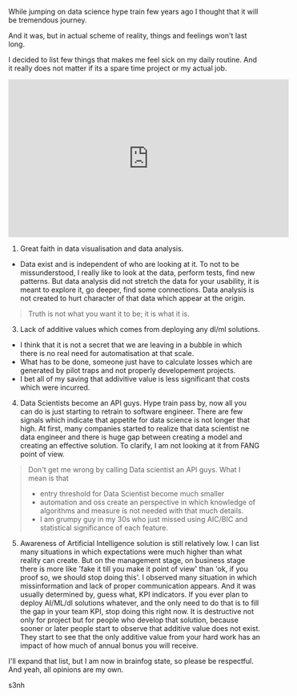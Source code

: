 While jumping on data science hype train few years ago I thought that it will be tremendous journey. 

And it was, but in actual scheme of reality, things and feelings won't last long. 

I decided to list few things that makes me feel sick on my daily routine. And it really does not matter if its a spare time project or 
my actual job. 

<iframe width="560" height="315" src="https://www.youtube.com/embed/Wui-Q61Qfmg" title="YouTube video player" frameborder="0" allow="accelerometer; autoplay; clipboard-write; encrypted-media; gyroscope; picture-in-picture" allowfullscreen></iframe>


1. Great faith in data visualisation and data analysis. 
  - Data exist and is independent of who are looking at it. To not to be missunderstood, I really like to look at the data, perform tests, find new patterns. 
  But data analysis did not stretch the data for your usability, it is meant to explore it, go deeper, find some connections. 
  Data analysis is not created to hurt character of that data which appear at the origin. 
  
  > Truth is not what you want it to be; it is what it is.
  
3. Lack of additive values which comes from deploying any dl/ml solutions. 
  -  I think that it is not a secret that we are leaving in a bubble in which there is no real need for automatisation at that scale. 
  -  What has to be done, someone just have to calculate losses which are generated by pilot traps and not properly developement projects. 
  - I bet all of my saving that addivitive value is less significant that costs which were incurred. 


4. Data Scientists become an API guys. Hype train pass by, now all you can do is just starting to retrain to software engineer. 
  There are few signals which indicate that appetite for data science is not longer that high. At first, many companies started to realize 
  that data scientist ne data engineer and there is huge gap between creating a  model and creating an effective solution. 
  To clarify, I am not looking at it from FANG point of view.
  
  > Don't get me wrong by calling Data scientist an API guys. What I mean is that 
  >   - entry threshold for Data Scientist become much smaller
  >   - automation and oss create an perspective in which knowledge of algorithms and measure is not needed with that much details. 
  >   - I am grumpy guy in my 30s who just missed using AIC/BIC and statistical significance of each feature. 
  
5. Awareness of Artificial Intelligence solution is still relatively low. I can list many situations in which expectations were much higher than what  
  reality can create. But on the management stage, on business stage there is more like 'fake it till you make it point of view' than 'ok, if you proof so, we should stop doing this'. I observed many situation in which missinformation and lack of proper communication appears. And it was usually determined by, guess what, KPI indicators. If you ever plan to deploy AI/ML/dl solutions whatever, and the only need to do that is to fill the gap in your team KPI, stop doing this right now. 
  It is destructive not only for project but for people who develop that solution, because sooner or later people start to observe that additive value does not exist. They start to see that the only additive value from your hard work has an impact of how much of annual bonus you will receive. 
  
 I'll expand that list, but I am now in brainfog state, so please be respectful.
 And yeah, all opinions are my own. 
 
 s3nh

 
